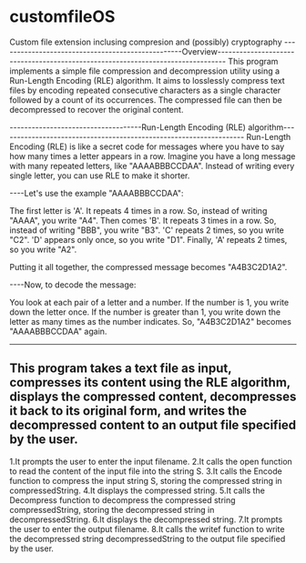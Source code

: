 # customfileOS
Custom file extension inclusing compresion and (possibly) cryptography
--------------------------------------------------Overview--------------------------------------------------------------------------------
This program implements a simple file compression and decompression utility using a Run-Length Encoding (RLE) algorithm. It aims to losslessly compress text files by encoding repeated consecutive characters as a single character followed by a count of its occurrences. The compressed file can then be decompressed to recover the original content.


------------------------------------Run-Length Encoding (RLE) algorithm-------------------------------------------------------------------
Run-Length Encoding (RLE) is like a secret code for messages where you have to say how many times a letter appears in a row.
Imagine you have a long message with many repeated letters, like "AAAABBBCCDAA". Instead of writing every single letter, you can use RLE to make it shorter.

----Let's use the example "AAAABBBCCDAA":

The first letter is 'A'. It repeats 4 times in a row. So, instead of writing "AAAA", you write "A4".
Then comes 'B'. It repeats 3 times in a row. So, instead of writing "BBB", you write "B3".
'C' repeats 2 times, so you write "C2".
'D' appears only once, so you write "D1".
Finally, 'A' repeats 2 times, so you write "A2".

Putting it all together, the compressed message becomes "A4B3C2D1A2".

----Now, to decode the message:

You look at each pair of a letter and a number.
If the number is 1, you write down the letter once.
If the number is greater than 1, you write down the letter as many times as the number indicates.
So, "A4B3C2D1A2" becomes "AAAABBBCCDAA" again.


------------------------------------------------------------------------------------------------------------------------------------------
This program takes a text file as input, compresses its content using the RLE algorithm, displays the compressed content, decompresses it back to its original form, and writes the decompressed content to an output file specified by the user.
------------------------------------------------------------------------------------------------------------------------------------------

1.It prompts the user to enter the input filename.
2.It calls the open function to read the content of the input file into the string S.
3.It calls the Encode function to compress the input string S, storing the compressed string in compressedString.
4.It displays the compressed string.
5.It calls the Decompress function to decompress the compressed string compressedString, storing the decompressed string in decompressedString.
6.It displays the decompressed string.
7.It prompts the user to enter the output filename.
8.It calls the writef function to write the decompressed string decompressedString to the output file specified by the user.
